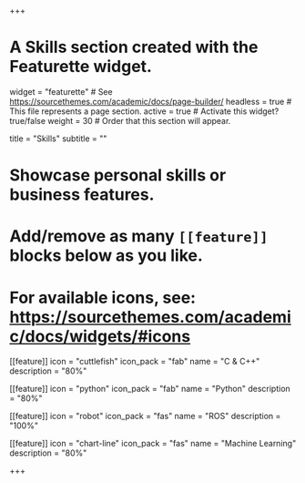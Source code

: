 +++
# A Skills section created with the Featurette widget.
widget = "featurette"  # See https://sourcethemes.com/academic/docs/page-builder/
headless = true  # This file represents a page section.
active = true  # Activate this widget? true/false
weight = 30  # Order that this section will appear.

title = "Skills"
subtitle = ""

# Showcase personal skills or business features.
# 
# Add/remove as many `[[feature]]` blocks below as you like.
# 
# For available icons, see: https://sourcethemes.com/academic/docs/widgets/#icons

[[feature]]
  icon = "cuttlefish"
  icon_pack = "fab"
  name = "C & C++"
  description = "80%"

[[feature]]
  icon = "python"
  icon_pack = "fab"
  name = "Python"
  description = "80%"

[[feature]]
  icon = "robot"
  icon_pack = "fas"
  name = "ROS"
  description = "100%"

[[feature]]
  icon = "chart-line"
  icon_pack = "fas"
  name = "Machine Learning"
  description = "80%"  

+++
